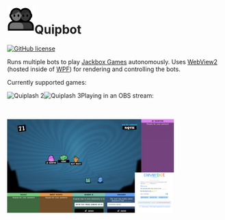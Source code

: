 <img src="https://github.com/sungaila/Quipbot/blob/main/Icon.png" align="left" width="64" height="64" alt="Quipbot Logo">

# Quipbot
[![GitHub license](https://img.shields.io/github/license/sungaila/Quipbot?style=flat-square)](https://github.com/sungaila/Quipbot/blob/master/LICENSE)

Runs multiple bots to play [Jackbox Games](https://www.jackboxgames.com/) autonomously. Uses [WebView2](https://aka.ms/webview) (hosted inside of [WPF](https://github.com/dotnet/wpf)) for rendering and controlling the bots.

Currently supported games:

[<img src="https://jackboxgames.b-cdn.net/wp-content/uploads/2019/06/PP3Tile_Quiplash2.jpg" align="left" height="64" alt="Quiplash 2">](https://www.jackboxgames.com/quiplash-two/)
[<img src="https://jackboxgames.b-cdn.net/wp-content/uploads/2020/09/q3_websiteTile_v1.jpg" align="left" height="64" alt="Quiplash 3">](https://www.jackboxgames.com/quiplash-three/)

Playing in an OBS stream:
<img src="https://github.com/sungaila/Quipbot/blob/main/Content/Quipbot.png?" width="390" alt="Screenshot from an OBS stream">
